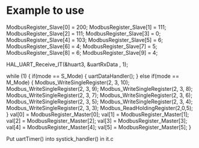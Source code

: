 # Example to use
  ModbusRegister_Slave[0] = 200;
  ModbusRegister_Slave[1] = 111;
  ModbusRegister_Slave[2] = 111;
  ModbusRegister_Slave[3] = 0;
  ModbusRegister_Slave[4] = 103;
  ModbusRegister_Slave[5] = 6;
  ModbusRegister_Slave[6] = 4;
  ModbusRegister_Slave[7] = 5;
  ModbusRegister_Slave[8] = 6;
  ModbusRegister_Slave[9] = 4;

HAL_UART_Receive_IT(&huart3, &uartRxData , 1);

  while (1)
  {
		if(mode == S_Mode)
		{
			uartDataHandler();
		}
		else if(mode == M_Mode)
		{
			Modbus_WriteSingleRegister(2, 3, 10);
			Modbus_WriteSingleRegister(2, 3, 9);
			Modbus_WriteSingleRegister(2, 3, 8);
			Modbus_WriteSingleRegister(2, 3, 7);
			Modbus_WriteSingleRegister(2, 3, 6);
			Modbus_WriteSingleRegister(2, 3, 5);
			Modbus_WriteSingleRegister(2, 3, 4);
			Modbus_WriteSingleRegister(2, 3, 3);
			Modbus_ReadHoldingRegister(2,0,5);
		}
		val[0] = ModbusRegister_Master[0];
		val[1] = ModbusRegister_Master[1];
		val[2] = ModbusRegister_Master[2];
		val[3] = ModbusRegister_Master[3];
		val[4] = ModbusRegister_Master[4];
		val[5] = ModbusRegister_Master[5];
  }


  Put uartTimer() into systick_handler() in it.c
